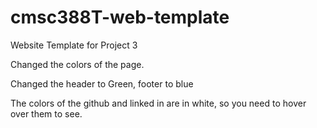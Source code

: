 # cmsc388T-web-template

Website Template for Project 3


Changed the colors of the page.

Changed the header to Green, footer to blue

The colors of the github and linked in are in white, so you need to hover over them to see.
